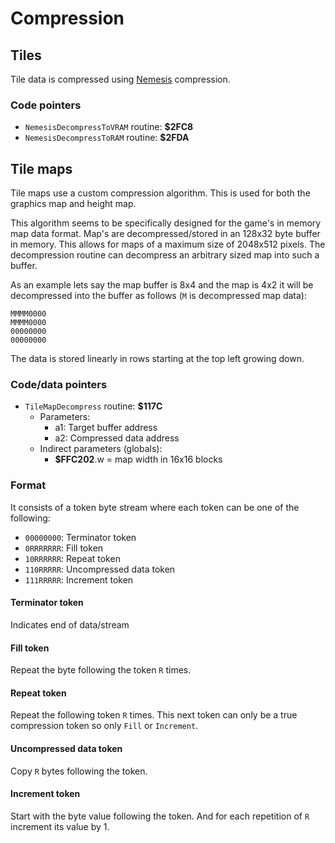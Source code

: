 # Compression

## Tiles
Tile data is compressed using [Nemesis](https://segaretro.org/Nemesis_compression) compression.

### Code pointers
- `NemesisDecompressToVRAM` routine: **$2FC8**
- `NemesisDecompressToRAM` routine: **$2FDA**

## Tile maps
Tile maps use a custom compression algorithm. This is used for both the graphics map and height map.

This algorithm seems to be specifically designed for the game's in memory map data format. Map's are decompressed/stored in an 128x32 byte buffer in memory. 
This allows for maps of a maximum size of 2048x512 pixels. The decompression routine can decompress an arbitrary sized map into such a buffer. 

As an example lets say the map buffer is 8x4 and the map is 4x2 it will be decompressed into the buffer as follows (`M` is decompressed map data): 
```
MMMM0000
MMMM0000
00000000
00000000
```

The data is stored linearly in rows starting at the top left growing down.

### Code/data pointers
- `TileMapDecompress` routine: **$117C**
  - Parameters:
    - a1: Target buffer address
    - a2: Compressed data address
  - Indirect parameters (globals):
    - **$FFC202**.w = map width in 16x16 blocks

### Format 
It consists of a token byte stream where each token can be one of the following:
- `00000000`: Terminator token
- `0RRRRRRR`: Fill token
- `10RRRRRR`: Repeat token
- `110RRRRR`: Uncompressed data token
- `111RRRRR`: Increment token

#### Terminator token
Indicates end of data/stream

#### Fill token
Repeat the byte following the token `R` times.   

#### Repeat token
Repeat the following token `R` times. This next token can only be a true compression token so only `Fill` or `Increment`. 

#### Uncompressed data token
Copy `R` bytes following the token.

#### Increment token
Start with the byte value following the token. And for each repetition of `R` increment its value by 1.

